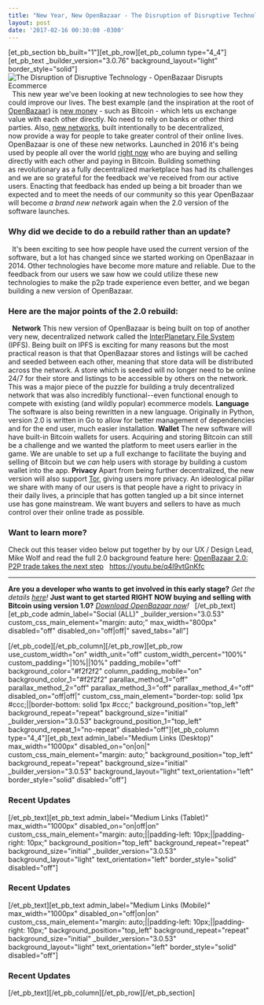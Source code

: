 ```yaml
---
title: "New Year, New OpenBazaar - The Disruption of Disruptive Technology" 
layout: post
date: '2017-02-16 00:30:00 -0300'
---
```

        
\[et\_pb\_section bb\_built="1"\]\[et\_pb\_row\]\[et\_pb\_column type="4\_4"\]\[et\_pb\_text \_builder\_version="3.0.76" background\_layout="light" border\_style="solid"\] ![The Disruption of Disruptive Technology - OpenBazaar Disrupts Ecommerce](https://www.openbazaar.org/wp-content/uploads/2017/02/The-Disruption-of-Disruptive-Technology-1024x512.png)   This new year we've been looking at new technologies to see how they could improve our lives. The best example (and the inspiration at the root of [OpenBazaar](https://openbazaar.org)) is [new money](https://blog.openbazaar.org/new-year-new-money/#.WJuBQiErKfZ) \- such as Bitcoin - which lets us exchange value with each other directly. No need to rely on banks or other third parties. Also, [new networks](https://blog.openbazaar.org/new-year-new-network/#.WJt7uCErKfY), built intentionally to be decentralized, now provide a way for people to take greater control of their online lives. OpenBazaar is one of these new networks. Launched in 2016 it's being used by people all over the world [right now](https://duosear.ch/) who are buying and selling directly with each other and paying in Bitcoin. Building something as revolutionary as a fully decentralized marketplace has had its challenges and we are so grateful for the feedback we've received from our active users. Enacting that feedback has ended up being a bit broader than we expected and to meet the needs of our community so this year OpenBazaar will become _a brand new network_ again when the 2.0 version of the software launches.

### **Why did we decide to do a rebuild rather than an update?**

  It's been exciting to see how people have used the current version of the software, but a lot has changed since we started working on OpenBazaar in 2014. Other technologies have become more mature and reliable. Due to the feedback from our users we saw how we could utilize these new technologies to make the p2p trade experience even better, and we began building a new version of OpenBazaar.

### Here are the major points of the 2.0 rebuild:

  **Network** This new version of OpenBazaar is being built on top of another very new, decentralized network called the [InterPlanetary File System](https://ipfs.io/) (IPFS). Being built on IPFS is exciting for many reasons but the most practical reason is that that OpenBazaar stores and listings will be cached and seeded between each other, meaning that store data will be distributed across the network. A store which is seeded will no longer need to be online 24/7 for their store and listings to be accessible by others on the network. This was a major piece of the puzzle for building a truly decentralized network that was also incredibly functional--even functional enough to compete with existing (and wildly popular) ecommerce models. **Language** The software is also being rewritten in a new language. Originally in Python, version 2.0 is written in Go to allow for better management of dependencies and for the end user, much easier installation. **Wallet** The new software will have built-in Bitcoin wallets for users. Acquiring and storing Bitcoin can still be a challenge and we wanted the platform to meet users earlier in the game. We are unable to set up a full exchange to facilitate the buying and selling of Bitcoin but we _can_ help users with storage by building a custom wallet into the app. **Privacy** Apart from being further decentralized, the new version will also support [Tor](https://blog.openbazaar.org/development-update-february-3-2017/#.WJuU9xIrKV4), giving users more privacy. An ideological pillar we share with many of our users is that people have a right to privacy in their daily lives, a principle that has gotten tangled up a bit since internet use has gone mainstream. We want buyers and sellers to have as much control over their online trade as possible.

### **Want to learn more?**

Check out this teaser video below put together by by our UX / Design Lead, Mike Wolf and read the full 2.0 background feature here: [OpenBazaar 2.0: P2P trade takes the next step](https://medium.com/@therealopenbazaar/openbazaar-2-0-p2p-trade-takes-the-next-step-4d75b7f23ec8#.gj5y5fcjg)   https://youtu.be/q4l9vtGnKfc  

* * *

**Are you a developer who wants to get involved in this early stage?** _Get the details [here](https://blog.openbazaar.org/milestone-1-developer-release-for-openbazaar-2-0)!_ **Just want to get started RIGHT NOW buying and selling with Bitcoin using version 1.0?** _[Download OpenBazaar now](http://openbazaar.org/)!_   \[/et\_pb\_text\]\[et\_pb\_code admin\_label="Social (ALL)" \_builder\_version="3.0.53" custom\_css\_main\_element="margin: auto;" max\_width="800px" disabled="off" disabled\_on="off|off|" saved\_tabs="all"\]<div width="100%" style="margin: 0 auto !important;"><!-- \[et\_pb\_line\_break\_holder\] --><!-- \[et\_pb\_line\_break\_holder\] --><div class="a2a\_kit a2a\_kit\_size\_32 a2a\_default\_style"><!-- \[et\_pb\_line\_break\_holder\] --> <a class="a2a\_button\_tumblr"></a><!-- \[et\_pb\_line\_break\_holder\] --> <a class="a2a\_button\_facebook"></a><!-- \[et\_pb\_line\_break\_holder\] --> <a class="a2a\_button\_twitter"></a><!-- \[et\_pb\_line\_break\_holder\] --> <a class="a2a\_dd" href="https://www.addtoany.com/share"></a><!-- \[et\_pb\_line\_break\_holder\] --></div><!-- \[et\_pb\_line\_break\_holder\] --><!-- \[et\_pb\_line\_break\_holder\] --><script async src="https://static.addtoany.com/menu/page.js"></script><!-- \[et\_pb\_line\_break\_holder\] --><!-- \[et\_pb\_line\_break\_holder\] --></div>\[/et\_pb\_code\]\[/et\_pb\_column\]\[/et\_pb\_row\]\[et\_pb\_row use\_custom\_width="on" width\_unit="off" custom\_width\_percent="100%" custom\_padding="|10%||10%" padding\_mobile="off" background\_color="#f2f2f2" column\_padding\_mobile="on" background\_color\_1="#f2f2f2" parallax\_method\_1="off" parallax\_method\_2="off" parallax\_method\_3="off" parallax\_method\_4="off" disabled\_on="off|off|" custom\_css\_main\_element="border-top: solid 1px #ccc;||border-bottom: solid 1px #ccc;" background\_position="top\_left" background\_repeat="repeat" background\_size="initial" \_builder\_version="3.0.53" background\_position\_1="top\_left" background\_repeat\_1="no-repeat" disabled="off"\]\[et\_pb\_column type="4\_4"\]\[et\_pb\_text admin\_label="Medium Links (Desktop)" max\_width="1000px" disabled\_on="on|on|" custom\_css\_main\_element="margin: auto;" background\_position="top\_left" background\_repeat="repeat" background\_size="initial" \_builder\_version="3.0.53" background\_layout="light" text\_orientation="left" border_style="solid" disabled="off"\]

### Recent Updates

\[/et\_pb\_text\]\[et\_pb\_text admin\_label="Medium Links (Tablet)" max\_width="1000px" disabled\_on="on|off|on" custom\_css\_main\_element="margin: auto;||padding-left: 10px;||padding-right: 10px;" background\_position="top\_left" background\_repeat="repeat" background\_size="initial" \_builder\_version="3.0.53" background\_layout="light" text\_orientation="left" border_style="solid" disabled="off"\]

### Recent Updates

\[/et\_pb\_text\]\[et\_pb\_text admin\_label="Medium Links (Mobile)" max\_width="1000px" disabled\_on="off|on|on" custom\_css\_main\_element="margin: auto;||padding-left: 10px;||padding-right: 10px;" background\_position="top\_left" background\_repeat="repeat" background\_size="initial" \_builder\_version="3.0.53" background\_layout="light" text\_orientation="left" border_style="solid" disabled="off"\]

### Recent Updates

\[/et\_pb\_text\]\[/et\_pb\_column\]\[/et\_pb\_row\]\[/et\_pb\_section\]